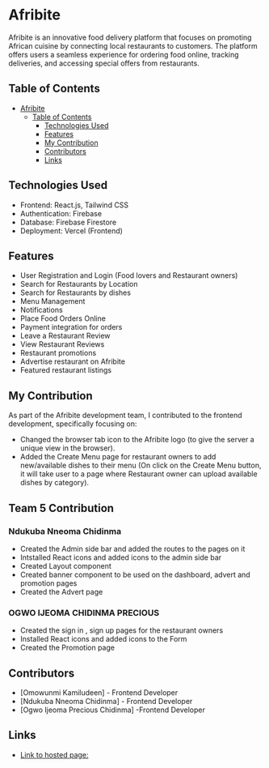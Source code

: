 # Afribite

Afribite is an innovative food delivery platform that focuses on promoting African cuisine by connecting local restaurants to customers. The platform offers users a seamless experience for ordering food online, tracking deliveries, and accessing special offers from restaurants.

## Table of Contents

- [Afribite](#afribite)
  - [Table of Contents](#table-of-contents)
    - [Technologies Used](#technologies-used)
    - [Features](#features)
    - [My Contribution](#my-contribution)
    - [Contributors](#contributors)
    - [Links](#links)

## Technologies Used

- Frontend: React.js, Tailwind CSS
- Authentication: Firebase
- Database: Firebase Firestore
- Deployment: Vercel (Frontend)

## Features

- User Registration and Login (Food lovers and Restaurant owners)
- Search for Restaurants by Location
- Search for Restaurants by dishes
- Menu Management
- Notifications
- Place Food Orders Online
- Payment integration for orders
- Leave a Restaurant Review
- View Restaurant Reviews
- Restaurant promotions
- Advertise restaurant on Afribite
- Featured restaurant listings

## My Contribution

As part of the Afribite development team, I contributed to the frontend development, specifically focusing on:

- Changed the browser tab icon to the Afribite logo (to give the server a unique view in the browser).
- Added the Create Menu page for restaurant owners to add new/available dishes to their menu (On click on the Create Menu button, it will take user to a page where Restaurant owner can upload available dishes by category).

## Team 5 Contribution

### Ndukuba Nneoma Chidinma
- Created the Admin side bar and added the routes to the pages on it
- Intstalled React icons and added icons to the admin side bar
- Created Layout component
- Created banner component to be used on the dashboard, advert and promotion pages
- Created the Advert page


### OGWO IJEOMA CHIDINMA PRECIOUS
- Created the sign in , sign up pages for the restaurant owners
- Installed React icons and added icons to the Form
- Created the Promotion page 

## Contributors

- [Omowunmi Kamiludeen] - Frontend Developer
- [Ndukuba Nneoma Chidinma] - Frontend Developer
- [Ogwo Ijeoma Precious Chidinma] -Frontend Developer

## Links

- [Link to hosted page:](https://afribite.vercel.app/)
